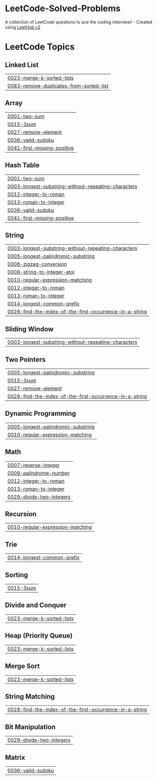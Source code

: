 # LeetCode-Solved-Problems
A collection of LeetCode questions to ace the coding interview! - Created using [LeetHub v2](https://github.com/arunbhardwaj/LeetHub-2.0)

<!---LeetCode Topics Start-->
# LeetCode Topics
## Linked List
|  |
| ------- |
| [0023-merge-k-sorted-lists](https://github.com/dhanushdeva/LeetCode-Solved-Problems/tree/master/0023-merge-k-sorted-lists) |
| [0083-remove-duplicates-from-sorted-list](https://github.com/dhanushdeva/LeetCode-Solved-Problems/tree/master/0083-remove-duplicates-from-sorted-list) |
## Array
|  |
| ------- |
| [0001-two-sum](https://github.com/dhanushdeva/LeetCode-Solved-Problems/tree/master/0001-two-sum) |
| [0015-3sum](https://github.com/dhanushdeva/LeetCode-Solved-Problems/tree/master/0015-3sum) |
| [0027-remove-element](https://github.com/dhanushdeva/LeetCode-Solved-Problems/tree/master/0027-remove-element) |
| [0036-valid-sudoku](https://github.com/dhanushdeva/LeetCode-Solved-Problems/tree/master/0036-valid-sudoku) |
| [0041-first-missing-positive](https://github.com/dhanushdeva/LeetCode-Solved-Problems/tree/master/0041-first-missing-positive) |
## Hash Table
|  |
| ------- |
| [0001-two-sum](https://github.com/dhanushdeva/LeetCode-Solved-Problems/tree/master/0001-two-sum) |
| [0003-longest-substring-without-repeating-characters](https://github.com/dhanushdeva/LeetCode-Solved-Problems/tree/master/0003-longest-substring-without-repeating-characters) |
| [0012-integer-to-roman](https://github.com/dhanushdeva/LeetCode-Solved-Problems/tree/master/0012-integer-to-roman) |
| [0013-roman-to-integer](https://github.com/dhanushdeva/LeetCode-Solved-Problems/tree/master/0013-roman-to-integer) |
| [0036-valid-sudoku](https://github.com/dhanushdeva/LeetCode-Solved-Problems/tree/master/0036-valid-sudoku) |
| [0041-first-missing-positive](https://github.com/dhanushdeva/LeetCode-Solved-Problems/tree/master/0041-first-missing-positive) |
## String
|  |
| ------- |
| [0003-longest-substring-without-repeating-characters](https://github.com/dhanushdeva/LeetCode-Solved-Problems/tree/master/0003-longest-substring-without-repeating-characters) |
| [0005-longest-palindromic-substring](https://github.com/dhanushdeva/LeetCode-Solved-Problems/tree/master/0005-longest-palindromic-substring) |
| [0006-zigzag-conversion](https://github.com/dhanushdeva/LeetCode-Solved-Problems/tree/master/0006-zigzag-conversion) |
| [0008-string-to-integer-atoi](https://github.com/dhanushdeva/LeetCode-Solved-Problems/tree/master/0008-string-to-integer-atoi) |
| [0010-regular-expression-matching](https://github.com/dhanushdeva/LeetCode-Solved-Problems/tree/master/0010-regular-expression-matching) |
| [0012-integer-to-roman](https://github.com/dhanushdeva/LeetCode-Solved-Problems/tree/master/0012-integer-to-roman) |
| [0013-roman-to-integer](https://github.com/dhanushdeva/LeetCode-Solved-Problems/tree/master/0013-roman-to-integer) |
| [0014-longest-common-prefix](https://github.com/dhanushdeva/LeetCode-Solved-Problems/tree/master/0014-longest-common-prefix) |
| [0028-find-the-index-of-the-first-occurrence-in-a-string](https://github.com/dhanushdeva/LeetCode-Solved-Problems/tree/master/0028-find-the-index-of-the-first-occurrence-in-a-string) |
## Sliding Window
|  |
| ------- |
| [0003-longest-substring-without-repeating-characters](https://github.com/dhanushdeva/LeetCode-Solved-Problems/tree/master/0003-longest-substring-without-repeating-characters) |
## Two Pointers
|  |
| ------- |
| [0005-longest-palindromic-substring](https://github.com/dhanushdeva/LeetCode-Solved-Problems/tree/master/0005-longest-palindromic-substring) |
| [0015-3sum](https://github.com/dhanushdeva/LeetCode-Solved-Problems/tree/master/0015-3sum) |
| [0027-remove-element](https://github.com/dhanushdeva/LeetCode-Solved-Problems/tree/master/0027-remove-element) |
| [0028-find-the-index-of-the-first-occurrence-in-a-string](https://github.com/dhanushdeva/LeetCode-Solved-Problems/tree/master/0028-find-the-index-of-the-first-occurrence-in-a-string) |
## Dynamic Programming
|  |
| ------- |
| [0005-longest-palindromic-substring](https://github.com/dhanushdeva/LeetCode-Solved-Problems/tree/master/0005-longest-palindromic-substring) |
| [0010-regular-expression-matching](https://github.com/dhanushdeva/LeetCode-Solved-Problems/tree/master/0010-regular-expression-matching) |
## Math
|  |
| ------- |
| [0007-reverse-integer](https://github.com/dhanushdeva/LeetCode-Solved-Problems/tree/master/0007-reverse-integer) |
| [0009-palindrome-number](https://github.com/dhanushdeva/LeetCode-Solved-Problems/tree/master/0009-palindrome-number) |
| [0012-integer-to-roman](https://github.com/dhanushdeva/LeetCode-Solved-Problems/tree/master/0012-integer-to-roman) |
| [0013-roman-to-integer](https://github.com/dhanushdeva/LeetCode-Solved-Problems/tree/master/0013-roman-to-integer) |
| [0029-divide-two-integers](https://github.com/dhanushdeva/LeetCode-Solved-Problems/tree/master/0029-divide-two-integers) |
## Recursion
|  |
| ------- |
| [0010-regular-expression-matching](https://github.com/dhanushdeva/LeetCode-Solved-Problems/tree/master/0010-regular-expression-matching) |
## Trie
|  |
| ------- |
| [0014-longest-common-prefix](https://github.com/dhanushdeva/LeetCode-Solved-Problems/tree/master/0014-longest-common-prefix) |
## Sorting
|  |
| ------- |
| [0015-3sum](https://github.com/dhanushdeva/LeetCode-Solved-Problems/tree/master/0015-3sum) |
## Divide and Conquer
|  |
| ------- |
| [0023-merge-k-sorted-lists](https://github.com/dhanushdeva/LeetCode-Solved-Problems/tree/master/0023-merge-k-sorted-lists) |
## Heap (Priority Queue)
|  |
| ------- |
| [0023-merge-k-sorted-lists](https://github.com/dhanushdeva/LeetCode-Solved-Problems/tree/master/0023-merge-k-sorted-lists) |
## Merge Sort
|  |
| ------- |
| [0023-merge-k-sorted-lists](https://github.com/dhanushdeva/LeetCode-Solved-Problems/tree/master/0023-merge-k-sorted-lists) |
## String Matching
|  |
| ------- |
| [0028-find-the-index-of-the-first-occurrence-in-a-string](https://github.com/dhanushdeva/LeetCode-Solved-Problems/tree/master/0028-find-the-index-of-the-first-occurrence-in-a-string) |
## Bit Manipulation
|  |
| ------- |
| [0029-divide-two-integers](https://github.com/dhanushdeva/LeetCode-Solved-Problems/tree/master/0029-divide-two-integers) |
## Matrix
|  |
| ------- |
| [0036-valid-sudoku](https://github.com/dhanushdeva/LeetCode-Solved-Problems/tree/master/0036-valid-sudoku) |
<!---LeetCode Topics End-->